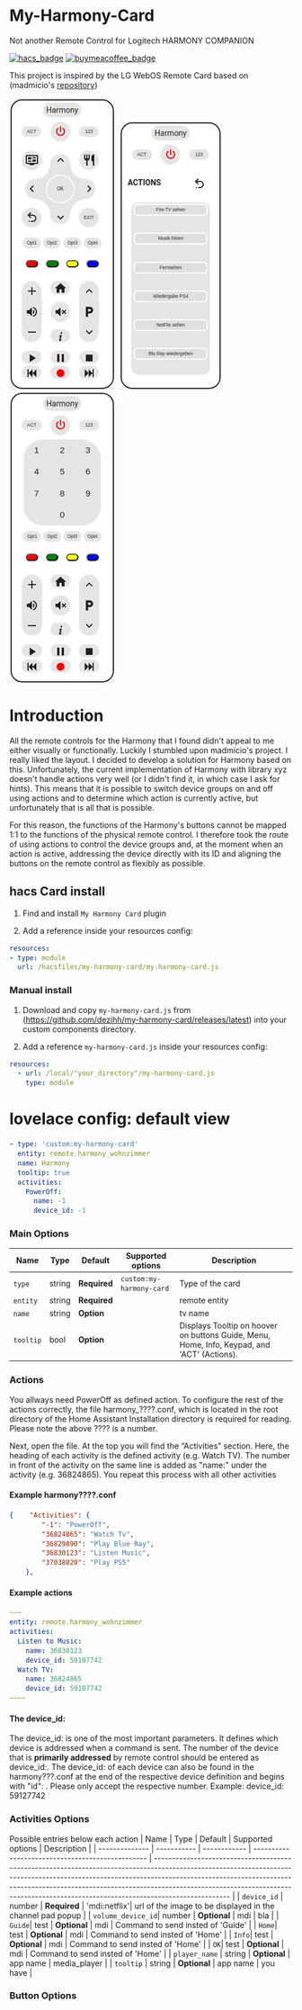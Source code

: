 # My-Harmony-Card
Not another Remote Control for Logitech HARMONY COMPANION 

[![hacs_badge](https://img.shields.io/badge/HACS-Default-orange.svg)](https://github.com/hacs/integration)
[![buymeacoffee_badge](https://img.shields.io/badge/Donate-buymeacoffe-ff813f?style=flat)](https://buymeacoffee.com/dezi)

This project is inspired by the LG WebOS Remote Card based on (madmicio's [repository](https://github.com/madmicio/LG-WebOS-Remote-Control))

![all](pictures/harmony-1.jpg)
![all](pictures/harmony-2.jpg)
![all](pictures/harmony-3.jpg)

# Introduction
All the remote controls for the Harmony that I found didn't appeal to me either visually or functionally. Luckily I stumbled upon madmicio's project. I really liked the layout. 
I decided to develop a solution for Harmony based on this. Unfortunately, the current implementation of Harmony with library xyz doesn't handle actions very well (or I didn't find it, in which case I ask for hints). This means that it is possible to switch device groups on and off using actions and to determine which action is currently active, but unfortunately that is all that is possible.

For this reason, the functions of the Harmony's buttons cannot be mapped 1:1 to the functions of the physical remote control.
I therefore took the route of using actions to control the device groups and, at the moment when an action is active, addressing the device directly with its ID and aligning the buttons on the remote control as flexibly as possible.

## hacs Card install
1. Find and install `My Harmony Card` plugin

2. Add a reference  inside your resources config:

  ```yaml
resources:
  - type: module
    url: /hacsfiles/my-harmony-card/my-harmony-card.js
```

### Manual install

1. Download and copy `my-harmony-card.js` from (https://github.com/dezihh/my-harmony-card/releases/latest) into your custom components  directory.

2. Add a reference `my-harmony-card.js` inside your resources config:

  ```yaml
  resources:
    - url: /local/"your_directory"/my-harmony-card.js
      type: module
  ```
# lovelace config: default view
```yaml
- type: 'custom:my-harmony-card'
  entity: remote.harmony_wohnzimmer
  name: Harmony
  tooltip: true
  activities:
    PowerOff:
      name: -1
      device_id: -1 
```

### Main Options
| Name | Type | Default | Supported options | Description |
| -------------- | ----------- | ------------ | ------------------------------------------------ | --------------------------------------------------------------------------------------------------------------------------------------------------------------------------------------------------------------------------------------------------------------------------------------------------------------------------------------------- |
| `type` | string | **Required** | `custom:my-harmony-card` | Type of the card |
| `entity` | string | **Required** |  | remote entity |
| `name` | string | **Option** |  | tv name |
| `tooltip` | bool | **Option** |  | Displays Tooltip on hoover on buttons Guide, Menu, Home, Info, Keypad, and 'ACT' (Actions). |

### Actions
You allways need PowerOff as defined action. To configure the rest of the actions correctly, the file harmony_????.conf, which is located in the root directory of the Home Assistant 
Installation directory is required for reading. Please note the above ???? is a number. 

Next, open the file. At the top you will find the “Activities” section. Here, the heading of each activity is the defined activity (e.g. Watch TV). The number in front of the activity on the same line is added as "name:" under the activity (e.g. 36824865). You repeat this process with all other activities
#### Example harmony????.conf
```json
{    "Activities": {
        "-1": "PowerOff",
        "36824865": "Watch Tv",
        "36829890": "Play Blue Ray",
        "36830123": "Listen Music",
        "37038020": "Play PS5"
    },
```
#### Example actions
```yaml
~~~
entity: remote.harmony_wohnzimmer
activities:
  Listen to Music:
    name: 36830123
    device_id: 59107742
  Watch TV:
    name: 36824865
    device_id: 59107742
~~~~
```
#### The device_id:
The device_id: is one of the most important parameters. It defines which device is addressed when a command is sent. The number of the device that is <b>primarily addressed</b> by remote control should be entered as device_id:. 
The device_id: of each device can also be found in the harmony???.conf at the end of the respective device definition and begins with "id": . Please only accept the respective number. 
Example: device_id: 59127742

### Activities Options
Possible entries below each action
| Name | Type | Default | Supported options | Description |
| -------------- | ----------- | ------------ | ------------------------------------------------ | --------------------------------------------------------------------------------------------------------------------------------------------------------------------------------------------------------------------------------------------------------------------------------------------------------------------------------------------- |
| `device_id` | number | **Required** | 'mdi:netflix'| url of the image to be displayed in the channel pad popup |
| `volume_device_id`| number | **Optional** | mdi | bla |
| `Guide`| test | **Optional** | mdi | Command to send insted of 'Guide' |
| `Home`| test | **Optional** | mdi | Command to send insted of 'Home' |
| `Info`| test | **Optional** | mdi | Command to send insted of 'Home' |
| `OK`| test | **Optional** | mdi | Command to send insted of 'Home' |
| `player_name` | string | **Optional** | app name | media_player  |
| `tooltip` | string | **Optional** | app name | you have  |


### Button Options

